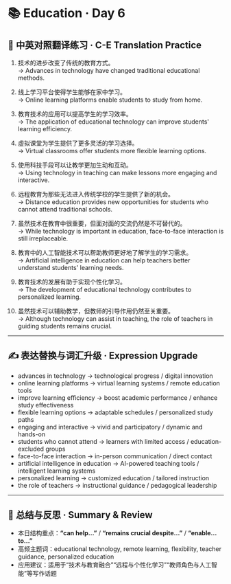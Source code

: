 # 📚 Education · Day 6

## 📖 中英对照翻译练习 · C-E Translation Practice

1. 技术的进步改变了传统的教育方式。  
   → Advances in technology have changed traditional educational methods.

2. 线上学习平台使得学生能够在家中学习。  
   → Online learning platforms enable students to study from home.

3. 教育技术的应用可以提高学生的学习效率。  
   → The application of educational technology can improve students' learning efficiency.

4. 虚拟课堂为学生提供了更多灵活的学习选择。  
   → Virtual classrooms offer students more flexible learning options.

5. 使用科技手段可以让教学更加生动和互动。  
   → Using technology in teaching can make lessons more engaging and interactive.

6. 远程教育为那些无法进入传统学校的学生提供了新的机会。  
   → Distance education provides new opportunities for students who cannot attend traditional schools.

7. 虽然技术在教育中很重要，但面对面的交流仍然是不可替代的。  
   → While technology is important in education, face-to-face interaction is still irreplaceable.

8. 教育中的人工智能技术可以帮助教师更好地了解学生的学习需求。  
   → Artificial intelligence in education can help teachers better understand students' learning needs.

9. 教育技术的发展有助于实现个性化学习。  
   → The development of educational technology contributes to personalized learning.

10. 虽然技术可以辅助教学，但教师的引导作用仍然至关重要。  
    → Although technology can assist in teaching, the role of teachers in guiding students remains crucial.

---

## ✍️ 表达替换与词汇升级 · Expression Upgrade

- advances in technology → technological progress / digital innovation  
- online learning platforms → virtual learning systems / remote education tools  
- improve learning efficiency → boost academic performance / enhance study effectiveness  
- flexible learning options → adaptable schedules / personalized study paths  
- engaging and interactive → vivid and participatory / dynamic and hands-on  
- students who cannot attend → learners with limited access / education-excluded groups  
- face-to-face interaction → in-person communication / direct contact  
- artificial intelligence in education → AI-powered teaching tools / intelligent learning systems  
- personalized learning → customized education / tailored instruction  
- the role of teachers → instructional guidance / pedagogical leadership

---

## 🧠 总结与反思 · Summary & Review

- 本日结构重点：**“can help...”** / **“remains crucial despite...”** / **“enable... to...”**  
- 高频主题词：educational technology, remote learning, flexibility, teacher guidance, personalized education  
- 应用建议：适用于“技术与教育融合”“远程与个性化学习”“教师角色与人工智能”等写作话题
